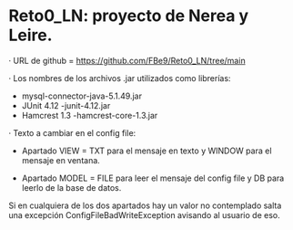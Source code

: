 # Reto0_LN: proyecto de Nerea y Leire.

· URL de github = https://github.com/FBe9/Reto0_LN/tree/main

· Los nombres de los archivos .jar utilizados como librerías:
  - mysql-connector-java-5.1.49.jar
  - JUnit 4.12 -junit-4.12.jar
  - Hamcrest 1.3 -hamcrest-core-1.3.jar

· Texto a cambiar en el config file: 
  - Apartado VIEW = TXT para el mensaje en texto y WINDOW para el mensaje en ventana.

  - Apartado MODEL = FILE para leer el mensaje del config file y DB para leerlo 
		   de la base de datos.

Si en cualquiera de los dos apartados hay un valor no contemplado salta una excepción 
ConfigFileBadWriteException avisando al usuario de eso.